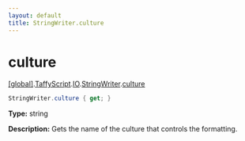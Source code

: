 ```yaml
---
layout: default
title: StringWriter.culture
---
```


# culture

[\[global\]]({{site.baseurl}}/docs/).[TaffyScript]({{site.baseurl}}/docs/TaffyScript/).[IO]({{site.baseurl}}/docs/TaffyScript/IO/).[StringWriter]({{site.baseurl}}/docs/TaffyScript/IO/StringWriter/).[culture]({{site.baseurl}}/docs/TaffyScript/IO/StringWriter/culture/)

```cs
StringWriter.culture { get; }
```

**Type:** string

**Description:** Gets the name of the culture that controls the formatting.
